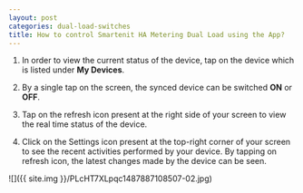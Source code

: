 ```yaml
---
layout: post
categories: dual-load-switches
title: How to control Smartenit HA Metering Dual Load using the App?
---
```


1. In order to view the current status of the device, tap on the device which is listed under **My Devices**.

2. By a single tap on the screen, the synced device can be switched **ON** or **OFF**.

3. Tap on the refresh icon present at the right side of your screen to view the real time status of the device.

4. Click on the Settings icon present at the top-right corner of your screen to see the recent activities performed by your device. By tapping on refresh icon, the latest changes made by the device can be seen.

  ![]({{ site.img }}/PLcHT7XLpqc1487887108507-02.jpg)